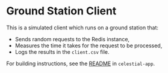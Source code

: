 # Ground Station Client
This is a simulated client which runs on a ground station that:
- Sends random requests to the Redis instance,
- Measures the time it takes for the request to be processed,
- Logs the results in the `client.csv` file.

For building instructions, see the [README](../../celestial-app/README.md) in `celestial-app`.